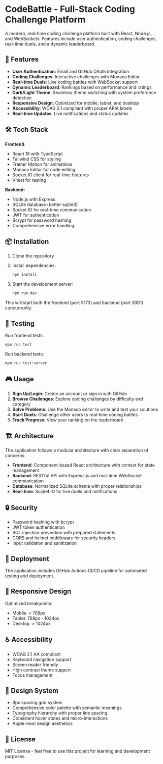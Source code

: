 # CodeBattle - Full-Stack Coding Challenge Platform

A modern, real-time coding challenge platform built with React, Node.js, and WebSockets. Features include user authentication, coding challenges, real-time duels, and a dynamic leaderboard.

## 🚀 Features

- **User Authentication**: Email and GitHub OAuth integration
- **Coding Challenges**: Interactive challenges with Monaco Editor
- **Real-time Duels**: Live coding battles with WebSocket support
- **Dynamic Leaderboard**: Rankings based on performance and ratings
- **Dark/Light Theme**: Seamless theme switching with system preference detection
- **Responsive Design**: Optimized for mobile, tablet, and desktop
- **Accessibility**: WCAG 2.1 compliant with proper ARIA labels
- **Real-time Updates**: Live notifications and status updates

## 🛠️ Tech Stack

**Frontend:**
- React 18 with TypeScript
- Tailwind CSS for styling
- Framer Motion for animations
- Monaco Editor for code editing
- Socket.IO client for real-time features
- Vitest for testing

**Backend:**
- Node.js with Express
- SQLite database (better-sqlite3)
- Socket.IO for real-time communication
- JWT for authentication
- Bcrypt for password hashing
- Comprehensive error handling

## 📦 Installation

1. Clone the repository
2. Install dependencies:
   ```bash
   npm install
   ```

3. Start the development server:
   ```bash
   npm run dev
   ```

This will start both the frontend (port 5173) and backend (port 3001) concurrently.

## 🧪 Testing

Run frontend tests:
```bash
npm run test
```

Run backend tests:
```bash
npm run test:server
```

## 🎮 Usage

1. **Sign Up/Login**: Create an account or sign in with GitHub
2. **Browse Challenges**: Explore coding challenges by difficulty and category
3. **Solve Problems**: Use the Monaco editor to write and test your solutions
4. **Start Duels**: Challenge other users to real-time coding battles
5. **Track Progress**: View your ranking on the leaderboard

## 🏗️ Architecture

The application follows a modular architecture with clear separation of concerns:

- **Frontend**: Component-based React architecture with context for state management
- **Backend**: RESTful API with Express.js and real-time WebSocket communication
- **Database**: Normalized SQLite schema with proper relationships
- **Real-time**: Socket.IO for live duels and notifications

## 🔒 Security

- Password hashing with bcrypt
- JWT token authentication
- SQL injection prevention with prepared statements
- CORS and helmet middleware for security headers
- Input validation and sanitization

## 🚀 Deployment

The application includes GitHub Actions CI/CD pipeline for automated testing and deployment.

## 📱 Responsive Design

Optimized breakpoints:
- Mobile: < 768px
- Tablet: 768px - 1024px  
- Desktop: > 1024px

## ♿ Accessibility

- WCAG 2.1 AA compliant
- Keyboard navigation support
- Screen reader friendly
- High contrast theme support
- Focus management

## 🎨 Design System

- 8px spacing grid system
- Comprehensive color palette with semantic meanings
- Typography hierarchy with proper line spacing
- Consistent hover states and micro-interactions
- Apple-level design aesthetics

## 📄 License

MIT License - feel free to use this project for learning and development purposes.